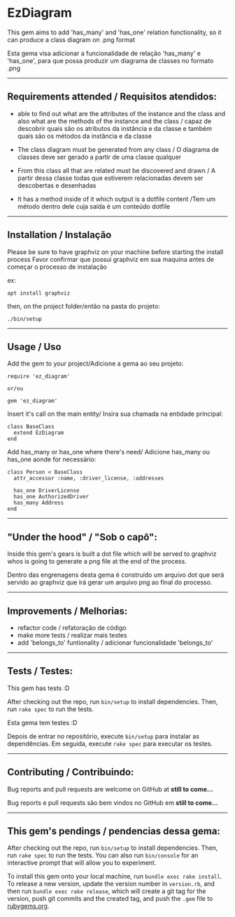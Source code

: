 # EzDiagram

This gem aims to add 'has_many' and 'has_one' relation functionality, so it can produce a class diagram on .png format


Esta gema visa adicionar a funcionalidade de relação 'has_many' e 'has_one', para que possa produzir um diagrama de classes no formato .png

---
## Requirements attended / Requisitos atendidos:

  -  able to find out what are the attributes of the instance and the class and also what are the methods of the instance and the class / capaz de descobrir quais são os atributos da instância e da classe e também quais são os métodos da instância e da classe

  - The class diagram must be generated from any class / O diagrama de classes deve ser gerado a partir de uma classe qualquer
  - From this class all that are related must be discovered and drawn / A partir dessa classe todas que estiverem relacionadas devem ser descobertas e desenhadas
  - It has a method inside of it which output is a dotfile content /Tem um método dentro dele cuja saída é um conteúdo dotfile

---
## Installation / Instalação

Please be sure to have graphviz on your machine before starting the install process
Favor confirmar que possui graphviz em sua maquina antes de começar o processo de instalação

ex: 
```
apt install graphviz
```

then, on the project folder/então na pasta do projeto:
```
./bin/setup
```
---
## Usage / Uso

Add the gem to your project/Adicione a gema ao seu projeto:
```
require 'ez_diagram'

or/ou

gem 'ez_diagram'
```

Insert it's call on the main entity/ Insira sua chamada na entidade principal:

```
class BaseClass
  extend EzDiagram
end
```

Add has_many or has_one where there's need/ Adicione has_many ou has_one aonde for necessário:

```
class Person < BaseClass
  attr_accessor :name, :driver_license, :addresses

  has_one DriverLicense
  has_one AuthorizedDriver
  has_many Address
end
```

---
## "Under the hood" / "Sob o capô":
Inside this gem's gears is built a dot file which will be served to graphviz whos is going to generate a png file at the end of the process.

Dentro das engrenagens desta gema é construído um arquivo dot que será servido ao graphviz que irá gerar um arquivo png ao final do processo.

---
 ## Improvements / Melhorias:

  - refactor code / refatoração de código
  - make more tests / realizar mais testes
  - add 'belongs_to' funtionality / adicionar funcionalidade 'belongs_to'

---
## Tests / Testes:

This gem has tests :D

After checking out the repo, run `bin/setup` to install dependencies. Then, run `rake spec` to run the tests.

Esta gema tem testes :D

Depois de entrar no repositório, execute `bin/setup` para instalar as dependências. Em seguida, execute `rake spec` para executar os testes.

---
## Contributing / Contribuindo:

Bug reports and pull requests are welcome on GitHub at **still to come...**

Bug reports e pull requests são bem vindos no GitHub em **still to come...**

---
## This gem's pendings / pendencias dessa gema:

After checking out the repo, run `bin/setup` to install dependencies. Then, run `rake spec` to run the tests. You can also run `bin/console` for an interactive prompt that will allow you to experiment.

To install this gem onto your local machine, run `bundle exec rake install`. To release a new version, update the version number in `version.rb`, and then run `bundle exec rake release`, which will create a git tag for the version, push git commits and the created tag, and push the `.gem` file to [rubygems.org](https://rubygems.org).